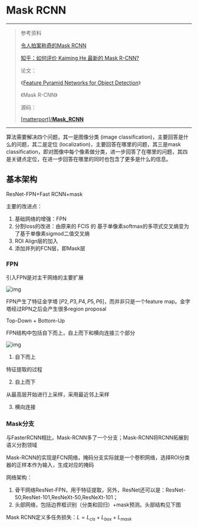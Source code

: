 # Mask RCNN

---

>参考资料
>
>[令人拍案称奇的Mask RCNN](<https://zhuanlan.zhihu.com/p/37998710>)
>
>[知乎：如何评价 Kaiming He 最新的 Mask R-CNN?](<https://www.zhihu.com/question/57403701>)
>
>论文：
>
>《[Feature Pyramid Networks for Object Detection](https://arxiv.org/abs/1612.03144)》
>
>《Mask R-CNN》
>
>源码：
>
>[[matterport]/**Mask_RCNN**](<https://github.com/matterport/Mask_RCNN>)

---

算法需要解决四个问题，其一是图像分类 (image classification)，主要回答是什么的问题，其二是定位 (localization)，主要回答在哪里的问题，其三是mask classification，即对图像中每个像素做分类，进一步回答了在哪里的问题，其四是关键点定位，在进一步回答在哪里的同时也包含了更多是什么的信息。



## 基本架构

ResNet-FPN+Fast RCNN+mask

主要的改进点：

1. 基础网络的增强：FPN
2. 分割loss的改进：由原来的 FCIS 的 基于单像素softmax的多项式交叉熵变为了基于单像素sigmod二值交叉熵
3. ROI Align层的加入
4. 添加并列的FCN层，即Mask层



### FPN

引入FPN是对主干网络的主要扩展

![img](https://image.jiqizhixin.com/uploads/editor/35f55332-e651-42a4-8959-fc93dcad8003/1521687745095.jpg)

FPN产生了特征金字塔 $[P2,P3,P4,P5,P6]​$，而并非只是一个feature map。金字塔经过RPN之后会产生很多region proposal

Top-Down + Bottom-Up

FPN结构中包括自下而上，自上而下和横向连接三个部分

![img](https://pic4.zhimg.com/80/v2-fc500b77472298d7dacdd303f509c68b_hd.jpg)

1. 自下而上

特征提取的过程

2. 自上而下

从最高层开始进行上采样，采用最近邻上采样

3. 横向连接



### Mask分支

与FasterRCNN相比，Mask-RCNN多了一个分支；Mask-RCNN将RCNN拓展到语义分割领域

Mask-RCNN的实现是FCN网络，掩码分支实际就是一个卷积网络，选择ROI分类器的正样本作为输入，生成对应的掩码



网络架构：

1. 骨干网络ResNet-FPN，用于特征提取，另外，ResNet还可以是：ResNet-50,ResNet-101,ResNeXt-50,ResNeXt-101；
2. 头部网络，包括边界框识别（分类和回归）+mask预测。头部结构见下图



Mask RCNN定义多任务损失：$L=L_{cls}+L_{box}+L_{mask}​$

